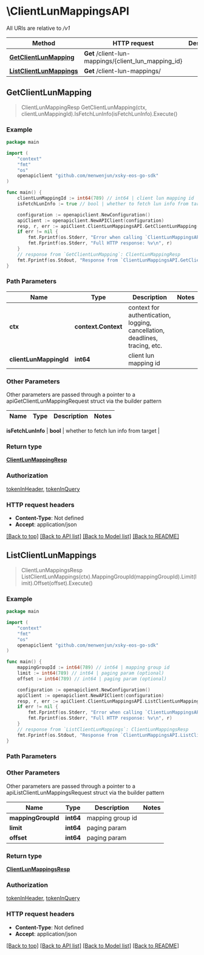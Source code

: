 # \ClientLunMappingsAPI

All URIs are relative to */v1*

Method | HTTP request | Description
------------- | ------------- | -------------
[**GetClientLunMapping**](ClientLunMappingsAPI.md#GetClientLunMapping) | **Get** /client-lun-mappings/{client_lun_mapping_id} | 
[**ListClientLunMappings**](ClientLunMappingsAPI.md#ListClientLunMappings) | **Get** /client-lun-mappings/ | 



## GetClientLunMapping

> ClientLunMappingResp GetClientLunMapping(ctx, clientLunMappingId).IsFetchLunInfo(isFetchLunInfo).Execute()





### Example

```go
package main

import (
	"context"
	"fmt"
	"os"
	openapiclient "github.com/menwenjun/xsky-eos-go-sdk"
)

func main() {
	clientLunMappingId := int64(789) // int64 | client lun mapping id
	isFetchLunInfo := true // bool | whether to fetch lun info from target (optional)

	configuration := openapiclient.NewConfiguration()
	apiClient := openapiclient.NewAPIClient(configuration)
	resp, r, err := apiClient.ClientLunMappingsAPI.GetClientLunMapping(context.Background(), clientLunMappingId).IsFetchLunInfo(isFetchLunInfo).Execute()
	if err != nil {
		fmt.Fprintf(os.Stderr, "Error when calling `ClientLunMappingsAPI.GetClientLunMapping``: %v\n", err)
		fmt.Fprintf(os.Stderr, "Full HTTP response: %v\n", r)
	}
	// response from `GetClientLunMapping`: ClientLunMappingResp
	fmt.Fprintf(os.Stdout, "Response from `ClientLunMappingsAPI.GetClientLunMapping`: %v\n", resp)
}
```

### Path Parameters


Name | Type | Description  | Notes
------------- | ------------- | ------------- | -------------
**ctx** | **context.Context** | context for authentication, logging, cancellation, deadlines, tracing, etc.
**clientLunMappingId** | **int64** | client lun mapping id | 

### Other Parameters

Other parameters are passed through a pointer to a apiGetClientLunMappingRequest struct via the builder pattern


Name | Type | Description  | Notes
------------- | ------------- | ------------- | -------------

 **isFetchLunInfo** | **bool** | whether to fetch lun info from target | 

### Return type

[**ClientLunMappingResp**](ClientLunMappingResp.md)

### Authorization

[tokenInHeader](../README.md#tokenInHeader), [tokenInQuery](../README.md#tokenInQuery)

### HTTP request headers

- **Content-Type**: Not defined
- **Accept**: application/json

[[Back to top]](#) [[Back to API list]](../README.md#documentation-for-api-endpoints)
[[Back to Model list]](../README.md#documentation-for-models)
[[Back to README]](../README.md)


## ListClientLunMappings

> ClientLunMappingsResp ListClientLunMappings(ctx).MappingGroupId(mappingGroupId).Limit(limit).Offset(offset).Execute()





### Example

```go
package main

import (
	"context"
	"fmt"
	"os"
	openapiclient "github.com/menwenjun/xsky-eos-go-sdk"
)

func main() {
	mappingGroupId := int64(789) // int64 | mapping group id
	limit := int64(789) // int64 | paging param (optional)
	offset := int64(789) // int64 | paging param (optional)

	configuration := openapiclient.NewConfiguration()
	apiClient := openapiclient.NewAPIClient(configuration)
	resp, r, err := apiClient.ClientLunMappingsAPI.ListClientLunMappings(context.Background()).MappingGroupId(mappingGroupId).Limit(limit).Offset(offset).Execute()
	if err != nil {
		fmt.Fprintf(os.Stderr, "Error when calling `ClientLunMappingsAPI.ListClientLunMappings``: %v\n", err)
		fmt.Fprintf(os.Stderr, "Full HTTP response: %v\n", r)
	}
	// response from `ListClientLunMappings`: ClientLunMappingsResp
	fmt.Fprintf(os.Stdout, "Response from `ClientLunMappingsAPI.ListClientLunMappings`: %v\n", resp)
}
```

### Path Parameters



### Other Parameters

Other parameters are passed through a pointer to a apiListClientLunMappingsRequest struct via the builder pattern


Name | Type | Description  | Notes
------------- | ------------- | ------------- | -------------
 **mappingGroupId** | **int64** | mapping group id | 
 **limit** | **int64** | paging param | 
 **offset** | **int64** | paging param | 

### Return type

[**ClientLunMappingsResp**](ClientLunMappingsResp.md)

### Authorization

[tokenInHeader](../README.md#tokenInHeader), [tokenInQuery](../README.md#tokenInQuery)

### HTTP request headers

- **Content-Type**: Not defined
- **Accept**: application/json

[[Back to top]](#) [[Back to API list]](../README.md#documentation-for-api-endpoints)
[[Back to Model list]](../README.md#documentation-for-models)
[[Back to README]](../README.md)

